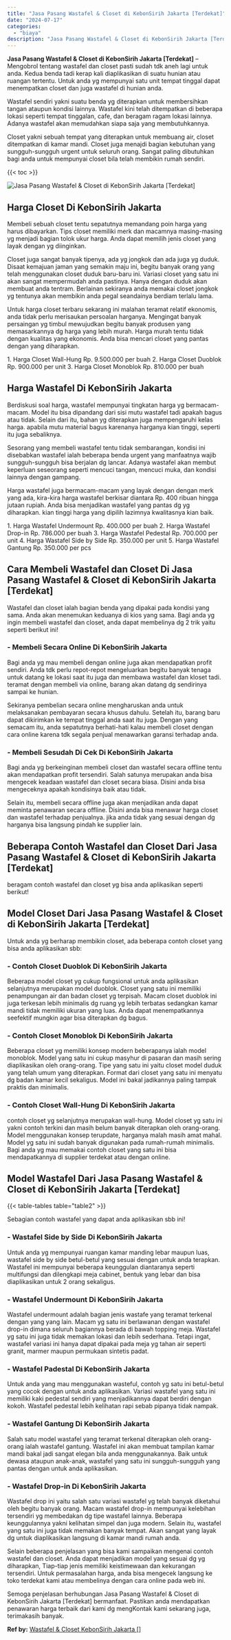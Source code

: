```yaml
---
title: "Jasa Pasang Wastafel & Closet di KebonSirih Jakarta [Terdekat]"
date: "2024-07-17"
categories: 
  - "biaya"
description: "Jasa Pasang Wastafel & Closet di KebonSirih Jakarta [Terdekat]. Semoga penjelasan berhubungan Jasa Pasang Wastafel & Closet di KebonSirih Jakarta [Terdekat..."
---
```


**Jasa Pasang Wastafel & Closet di KebonSirih Jakarta \[Terdekat\]** – Mengobrol tentang wastafel dan closet pasti sudah tdk aneh lagi untuk anda. Kedua benda tadi kerap kali diaplikasikan di suatu hunian atau ruangan tertentu. Untuk anda yg mempunyai satu unit tempat tinggal dapat menempatkan closet dan juga wastafel di hunian anda.

Wastafel sendiri yakni suatu benda yg diterapkan untuk membersihkan tangan ataupun kondisi lainnya. Wastafel kini telah ditempatkan di beberapa lokasi seperti tempat tinggalan, cafe, dan beragam ragam lokasi lainnya. Adanya wastafel akan memudahkan siapa saja yang membutuhkannya.

Closet yakni sebuah tempat yang diterapkan untuk membuang air, closet ditempatkan di kamar mandi. Closet juga menajdi bagian kebutuhan yang sungguh-sungguh urgent untuk seluruh orang. Sangat paling dibutuhkan bagi anda untuk mempunyai closet bila telah membikin rumah sendiri.

{{< toc >}}

![Jasa Pasang Wastafel & Closet di KebonSirih Jakarta [Terdekat]](/images/wastafel-closet-murah60.png)

## Harga Closet Di KebonSirih Jakarta

Membeli sebuah closet tentu sepatutnya memandang poin harga yang harus dibayarkan. Tips closet memiliki merk dan macamnya masing-masing yg menjadi bagian tolok ukur harga. Anda dapat memilih jenis closet yang layak dengan yg diinginkan.

Closet juga sangat banyak tipenya, ada yg jongkok dan ada juga yg duduk. Disaat kemajuan jaman yang semakin maju ini, begitu banyak orang yang telah menggunakan closet duduk baru-baru ini. Variasi closet yang satu ini akan sangat mempermudah anda pastinya. Hanya dengan duduk akan membuat anda tentram. Berlainan sekiranya anda memakai closet jongkok yg tentunya akan membikin anda pegal seandainya berdiam terlalu lama.

Untuk harga closet terbaru sekarang ini malahan teramat relatif ekonomis, anda tidak perlu merisaukan persoalan harganya. Mengingat banyak persaingan yg timbul mewujudkan begitu banyak produsen yang memasarkannya dg harga yang lebih murah. Harga murah tentu tidak dengan kualitas yang ekonomis. Anda bisa mencari closet yang pantas dengan yang diharapkan.

1\. Harga Closet Wall-Hung Rp. 9.500.000 per buah 2. Harga Closet Duoblok Rp. 900.000 per unit 3. Harga Closet Monoblok Rp. 810.000 per buah

## Harga Wastafel Di KebonSirih Jakarta

Berdiskusi soal harga, wastafel mempunyai tingkatan harga yg bermacam-macam. Model itu bisa dipandang dari sisi mutu wastafel tadi apakah bagus atau tidak. Selain dari itu, bahan yg diterapkan juga mempengaruhi kelas harga. apabila mutu material bagus karenanya harganya kian tinggi, seperti itu juga sebaliknya.

Sesorang yang membeli wastafel tentu tidak sembarangan, kondisi ini disebabkan wastafel ialah beberapa benda urgent yang manfaatnya wajib sungguh-sungguh bisa berjalan dg lancar. Adanya wastafel akan membut keperluan seseorang seperti mencuci tangan, mencuci muka, dan kondisi lainnya dengan gampang.

Harga wastafel juga bermacam-macam yang layak dengan dengan merk yang ada, kira-kira harga wastafel berkisar diantara Rp. 400 ribuan hingga jutaan rupiah. Anda bisa menjadikan wastafel yang pantas dg yg diharapkan. kian tinggi harga yang dipilih lazimnya kwalitasnya kian baik.

1\. Harga Wastafel Undermount Rp. 400.000 per buah 2. Harga Wastafel Drop-in Rp. 786.000 per buah 3. Harga Wastafel Pedestal Rp. 700.000 per unit 4. Harga Wastafel Side by Side Rp. 350.000 per unit 5. Harga Wastafel Gantung Rp. 350.000 per pcs

## Cara Membeli Wastafel dan Closet Di Jasa Pasang Wastafel & Closet di KebonSirih Jakarta \[Terdekat\]

Wastafel dan closet ialah bagian benda yang dipakai pada kondisi yang sama. Anda akan menemukan keduanya di kios yang sama. Bagi anda yg ingin membeli wastafel dan closet, anda dapat membelinya dg 2 trik yaitu seperti berikut ini!

### \- Membeli Secara Online Di KebonSirih Jakarta

Bagi anda yg mau membeli dengan online juga akan mendapatkan profit sendiri. Anda tdk perlu repot-repot mengeluarkan begitu banyak tenaga untuk datang ke lokasi saat itu juga dan membawa wastafel dan kloset tadi. teramat dengan membeli via online, barang akan datang dg sendirinya sampai ke hunian.

Sekiranya pembelian secara online mengharuskan anda untuk melaksanakan pembayaran secara khusus dahulu. Setelah itu, barang baru dapat dikirimkan ke tempat tinggal anda saat itu juga. Dengan yang semacam itu, anda sepatutnya berhati-hati kalau membeli closet dengan cara online karena tdk segala penjual menawarkan garansi terhadap anda.

### \- Membeli Sesudah Di Cek Di KebonSirih Jakarta

Bagi anda yg berkeinginan membeli closet dan wastafel secara offline tentu akan mendapatkan profit tersendiri. Salah satunya merupakan anda bisa mengecek keadaan wastafel dan closet secara biasa. Disini anda bisa mengeceknya apakah kondisinya baik atau tidak.

Selain itu, membeli secara offline juga akan menjadikan anda dapat meminta penawaran secara offline. Disini anda bisa menawar harga closet dan wastafel terhadap penjualnya. jika anda tidak yang sesuai dengan dg harganya bisa langsung pindah ke supplier lain.

## Beberapa Contoh Wastafel dan Closet Dari Jasa Pasang Wastafel & Closet di KebonSirih Jakarta \[Terdekat\]

beragam contoh wastafel dan closet yg bisa anda aplikasikan seperti berikut!

## Model Closet Dari Jasa Pasang Wastafel & Closet di KebonSirih Jakarta \[Terdekat\]

Untuk anda yg berharap membikin closet, ada beberapa contoh closet yang bisa anda aplikasikan sbb:

### \- Contoh Closet Duoblok Di KebonSirih Jakarta

Beberapa model closet yg cukup fungsional untuk anda aplikasikan selanjutnya merupakan model duoblok. Closet yang satu ini memiliki penampungan air dan badan closet yg terpisah. Macam closet duoblok ini juga terkesan lebih minimalis dg ruang yg lebih terbatas sedangkan kamar mandi tidak memiliki ukuran yang luas. Anda dapat menempatkannya seefektif mungkin agar bisa diterapkan dg bagus.

### \- Contoh Closet Monoblok Di KebonSirih Jakarta

Beberapa closet yg memiliki konsep modern beberapanya ialah model monoblok. Model yang satu ini cukup masyhur di pasaran dan masih sering diaplikasikan oleh orang-orang. Tipe yang satu ini yaitu closet model duduk yang telah umum yang diterapkan. Format dari closet yang satu ini menyatu dg badan kamar kecil sekaligus. Model ini bakal jadikannya paling tampak praktis dan minimalis.

### \- Contoh Closet Wall-Hung Di KebonSirih Jakarta

contoh closet yg selanjutnya merupakan wall-hung. Model closet yg satu ini yakni contoh terkini dan masih belum banyak diterapkan oleh orang-orang. Model menggunakan konsep terupdate, harganya malah masih amat mahal. Model yg satu ini sudah banyak digunakan pada rumah-rumah minimalis. Bagi anda yg mau memakai contoh closet yang satu ini bisa mendapatkannya di supplier terdekat atau dengan online.

## Model Wastafel Dari Jasa Pasang Wastafel & Closet di KebonSirih Jakarta \[Terdekat\]

{{< table-tables table="table2" >}}

Sebagian contoh wastafel yang dapat anda aplikasikan sbb ini!

### \- Wastafel Side by Side Di KebonSirih Jakarta

Untuk anda yg mempunyai ruangan kamar manding lebar maupun luas, wastafel side by side betul-betul yang sesuai dengan untuk anda terapkan. Wastafel ini mempunyai beberapa keunggulan diantaranya seperti multifungsi dan dilengkapi meja cabinet, bentuk yang lebar dan bisa diaplikasikan untuk 2 orang sekaligus.

### \- Wastafel Undermount Di KebonSirih Jakarta

Wastafel undermount adalah bagian jenis wastafe yang teramat terkenal dengan yang yang lain. Macam yg satu ini berlawanan dengan wastafel drop-in dimana seluruh bagiannya berada di bawah topping meja. Wastafel yg satu ini juga tidak memakan lokasi dan lebih sederhana. Tetapi ingat, wastafel variasi ini hanya dapat dipakai pada meja yg tahan air seperti granit, marmer maupun permukaan sintetis padat.

### \- Wastafel Padestal Di KebonSirih Jakarta

Untuk anda yang mau menggunakan wasteful, contoh yg satu ini betul-betul yang cocok dengan untuk anda aplikasikan. Variasi wastafel yang satu ini memiliki kaki pedestal sendiri yang menjadikannya dapat berdiri dengan kokoh. Wastafel pedestal lebih kelihatan rapi sebab pipanya tidak nampak.

### \- Wastafel Gantung Di KebonSirih Jakarta

Salah satu model wastafel yang teramat terkenal diterapkan oleh orang-orang ialah wastafel gantung. Wastafel ini akan membuat tampilan kamar mandi bakal jadi sangat elegan bila anda menggunakannya. Baik untuk dewasa ataupun anak-anak, wastafel yang satu ini sungguh-sungguh yang pantas dengan untuk anda aplikasikan.

### \- Wastafel Drop-in Di KebonSirih Jakarta

Wastafel drop ini yaitu salah satu variasi wastafel yg telah banyak diketahui oleh begitu banyak orang. Macam wastafel drop-in mempunyai kelebihan tersendiri yg membedakan dg tipe wastafel lainnya. Beberapa keunggulannya yakni kelihatan simpel dan juga modern. Selain itu, wastafel yang satu ini juga tidak memakan banyak tempat. Akan sangat yang layak dg untuk diaplikasikan langsung di kamar mandi rumah anda.

Selain beberapa penjelasan yang bisa kami sampaikan mengenai contoh wastafel dan closet. Anda dapat menjadikan model yang sesuai dg yg diharapkan, Tiap-tiap jenis memiliki keistimewaan dan kekurangan tersendiri. Untuk permasalahan harga, anda bisa mengecek langsung ke toko terdekat kami atau membelinya dengan cara online pada web ini.

Semoga penjelasan berhubungan Jasa Pasang Wastafel & Closet di KebonSirih Jakarta \[Terdekat\] bermanfaat. Pastikan anda mendapatkan penawaran harga terbaik dari kami dg mengKontak kami sekarang juga, terimakasih banyak.

**Ref by:** [Wastafel & Closet KebonSirih Jakarta []](https://id.wikipedia.org/wiki/Wastafel)
